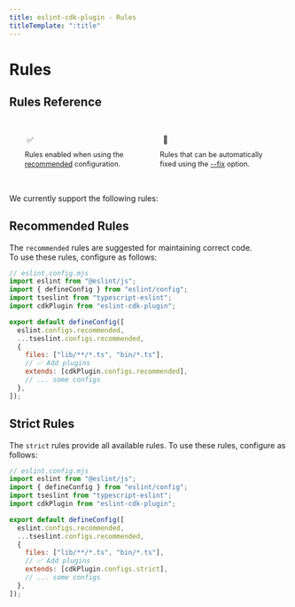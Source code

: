 ```yaml
---
title: eslint-cdk-plugin - Rules
titleTemplate: ":title"
---
```


<script setup>
import RuleItem from '../components/RuleItem.vue'
</script>

<style>
.rule-list {
  list-style: none;
  padding: 0;
  margin: 0;
}

.status-icon {
  width: 20px;
  height: 20px;
  display: flex;
  align-items: center;
  justify-content: center;
  margin-right: 8px;
}

.legend {
  margin-bottom: 16px;
  padding: 16px;
  background-color: var(--vp-c-bg-soft);
  border-radius: 8px;
  display: flex;
  gap: 16px;
}

.legend-item {
  display: flex;
  flex-direction: column;
  align-items: flex-start;
  gap: 8px;
  flex: 1;
  padding: 12px;
  background-color: var(--vp-c-bg);
  border-radius: 4px;
}

.legend-icon {
  display: flex;
  align-items: center;
  gap: 8px;
}

.legend-text {
  font-size: 0.9em;
  color: var(--vp-c-text-2);
  line-height: 1.4;
}
</style>

# Rules

## Rules Reference

<div class="legend">
  <div class="legend-item">
    <div class="legend-icon">
      <span class="status-icon recommended">✅</span>
    </div>
    <span class="legend-text">Rules enabled when using the <a href="/rules/#recommended-rules">recommended</a> configuration.</span>
  </div>
  <div class="legend-item">
    <div class="legend-icon">
      <span class="status-icon fixable">🔧</span>
    </div>
    <span class="legend-text">
      Rules that can be automatically fixed using the
      <a href="https://eslint.org/docs/latest/use/command-line-interface#--fix">--fix</a>
      option.
    </span>
  </div>
</div>

We currently support the following rules:

<ul class="rule-list">
  <RuleItem
    name="construct-constructor-property"
    description="Enforces that constructors of CDK Constructs have parameter names 'scope, id' or 'scope, id, props'."
    link="/rules/construct-constructor-property"
    :isRecommended="true"
    :isFixable="false"
  />
  <RuleItem
    name="no-construct-in-interface"
    description="Disallows specifying CDK Construct types (e.g., Bucket) for interface properties."
    link="/rules/no-construct-in-interface"
    :isRecommended="true"
    :isFixable="false"
  />
  <RuleItem
    name="no-construct-in-public-property-of-construct"
    description="Disallows specifying Construct types (e.g., Bucket) for public properties of CDK Constructs."
    link="/rules/no-construct-in-public-property-of-construct"
    :isRecommended="true"
    :isFixable="false"
  />
  <RuleItem
    name="no-construct-stack-suffix"
    description="Disallows 'Construct' or 'Stack' strings in Construct and Stack IDs."
    link="/rules/no-construct-stack-suffix"
    :isRecommended="true"
    :isFixable="false"
  />
  <RuleItem
    name="no-import-private"
    description="Disallows importing modules from private directories at different hierarchy levels."
    link="/rules/no-import-private"
    :isRecommended="false"
    :isFixable="false"
  />
  <RuleItem
    name="no-mutable-property-of-props-interface"
    description="Enforces that properties of Props(interface) are specified with readonly."
    link="/rules/no-mutable-property-of-props-interface"
    :isRecommended="true"
    :isFixable="true"
  />
  <RuleItem
    name="no-mutable-public-property-of-construct"
    description="Enforces that public properties of Constructs are specified with readonly."
    link="/rules/no-mutable-public-property-of-construct"
    :isRecommended="true"
    :isFixable="true"
  />
  <RuleItem
    name="no-parent-name-construct-id-match"
    description="Disallows specifying the parent class name in Construct IDs."
    link="/rules/no-parent-name-construct-id-match"
    :isRecommended="true"
    :isFixable="false"
  />
  <RuleItem
    name="no-variable-construct-id"
    description="Disallows using variables for Construct IDs."
    link="/rules/no-variable-construct-id"
    :isRecommended="true"
    :isFixable="false"
  />
  <RuleItem
    name="pascal-case-construct-id"
    description="Enforces PascalCase for Construct IDs."
    link="/rules/pascal-case-construct-id"
    :isRecommended="true"
    :isFixable="true"
  />
  <RuleItem
    name="props-name-convention"
    description="Enforces that Props(interface) names follow the ${ConstructName}Props format."
    link="/rules/props-name-convention"
    :isRecommended="false"
    :isFixable="false"
  />
  <RuleItem
    name="require-jsdoc"
    description="Requires JSDoc comments for properties of Props(interface) and public properties of Constructs."
    link="/rules/require-jsdoc"
    :isRecommended="false"
    :isFixable="false"
  />
  <RuleItem
    name="require-passing-this"
    description="Enforces passing 'this' to the constructor of Constructs."
    link="/rules/require-passing-this"
    :isRecommended="true"
    :isFixable="true"
  />
  <RuleItem
    name="require-props-default-doc"
    description="Requires '@default' JSDoc for optional properties of Props(interface)."
    link="/rules/require-props-default-doc"
    :isRecommended="false"
    :isFixable="false"
  />
</ul>

## Recommended Rules

The `recommended` rules are suggested for maintaining correct code.  
To use these rules, configure as follows:

```js
// eslint.config.mjs
import eslint from "@eslint/js";
import { defineConfig } from "eslint/config";
import tseslint from "typescript-eslint";
import cdkPlugin from "eslint-cdk-plugin";

export default defineConfig([
  eslint.configs.recommended,
  ...tseslint.configs.recommended,
  {
    files: ["lib/**/*.ts", "bin/*.ts"],
    // ✅ Add plugins
    extends: [cdkPlugin.configs.recommended],
    // ... some configs
  },
]);
```

## Strict Rules

The `strict` rules provide all available rules.
To use these rules, configure as follows:

```js
// eslint.config.mjs
import eslint from "@eslint/js";
import { defineConfig } from "eslint/config";
import tseslint from "typescript-eslint";
import cdkPlugin from "eslint-cdk-plugin";

export default defineConfig([
  eslint.configs.recommended,
  ...tseslint.configs.recommended,
  {
    files: ["lib/**/*.ts", "bin/*.ts"],
    // ✅ Add plugins
    extends: [cdkPlugin.configs.strict],
    // ... some configs
  },
]);
```
